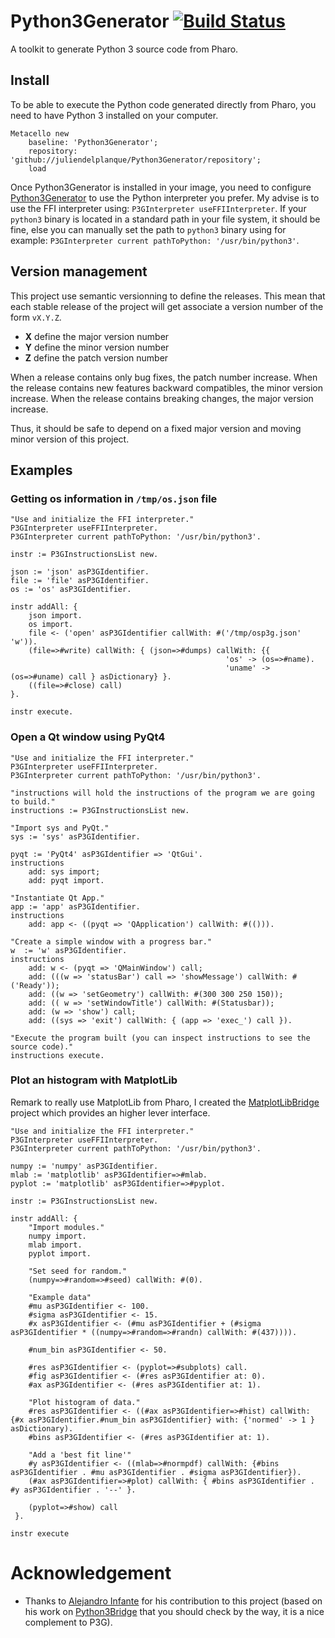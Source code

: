 # Python3Generator [![Build Status](https://travis-ci.org/juliendelplanque/Python3Generator.svg?branch=master)](https://travis-ci.org/juliendelplanque/Python3Generator)
A toolkit to generate Python 3 source code from Pharo.

## Install
To be able to execute the Python code generated directly from Pharo, you need to have Python 3 installed on your computer.

```
Metacello new
    baseline: 'Python3Generator';
    repository: 'github://juliendelplanque/Python3Generator/repository';
    load
```

Once Python3Generator is installed in your image, you need to configure [Python3Generator](https://github.com/juliendelplanque/Python3Generator) to use the Python interpreter you prefer. My advise is to use the FFI interpreter using: `P3GInterpreter useFFIInterpreter`. If your `python3` binary is located in a standard path in your file system, it should be fine, else you can manually set the path to `python3` binary using for example: `P3GInterpreter current pathToPython: '/usr/bin/python3'`.

## Version management 

This project use semantic versionning to define the releases. This mean that each stable release of the project will get associate a version number of the form `vX.Y.Z`. 

- **X** define the major version number
- **Y** define the minor version number 
- **Z** define the patch version number

When a release contains only bug fixes, the patch number increase. When the release contains new features backward compatibles, the minor version increase. When the release contains breaking changes, the major version increase. 

Thus, it should be safe to depend on a fixed major version and moving minor version of this project.

## Examples
### Getting os information in `/tmp/os.json` file
```
"Use and initialize the FFI interpreter."
P3GInterpreter useFFIInterpreter.
P3GInterpreter current pathToPython: '/usr/bin/python3'.

instr := P3GInstructionsList new.

json := 'json' asP3GIdentifier.
file := 'file' asP3GIdentifier.
os := 'os' asP3GIdentifier.

instr addAll: {
    json import.
    os import.
    file <- ('open' asP3GIdentifier callWith: #('/tmp/osp3g.json' 'w')).
    (file=>#write) callWith: { (json=>#dumps) callWith: {{
                                                'os' -> (os=>#name).
                                                'uname' -> (os=>#uname) call } asDictionary} }.
    ((file=>#close) call)
}.

instr execute.
```

### Open a Qt window using PyQt4
```
"Use and initialize the FFI interpreter."
P3GInterpreter useFFIInterpreter.
P3GInterpreter current pathToPython: '/usr/bin/python3'.

"instructions will hold the instructions of the program we are going to build."
instructions := P3GInstructionsList new.

"Import sys and PyQt."
sys := 'sys' asP3GIdentifier.

pyqt := 'PyQt4' asP3GIdentifier => 'QtGui'.
instructions
    add: sys import;
    add: pyqt import.

"Instantiate Qt App."
app := 'app' asP3GIdentifier.
instructions
    add: app <- ((pyqt => 'QApplication') callWith: #(())).

"Create a simple window with a progress bar."
w  := 'w' asP3GIdentifier.
instructions
    add: w <- (pyqt => 'QMainWindow') call;
    add: (((w => 'statusBar') call => 'showMessage') callWith: #('Ready'));
    add: ((w => 'setGeometry') callWith: #(300 300 250 150));
    add: (( w => 'setWindowTitle') callWith: #(Statusbar));
    add: (w => 'show') call;
    add: ((sys => 'exit') callWith: { (app => 'exec_') call }).

"Execute the program built (you can inspect instructions to see the source code)."
instructions execute.
```

### Plot an histogram with MatplotLib
Remark to really use MatplotLib from Pharo, I created the [MatplotLibBridge](https://github.com/juliendelplanque/MatplotLibBridge) project which provides an higher lever interface.

```
"Use and initialize the FFI interpreter."
P3GInterpreter useFFIInterpreter.
P3GInterpreter current pathToPython: '/usr/bin/python3'.

numpy := 'numpy' asP3GIdentifier.
mlab := 'matplotlib' asP3GIdentifier=>#mlab.
pyplot := 'matplotlib' asP3GIdentifier=>#pyplot.

instr := P3GInstructionsList new.

instr addAll: {
    "Import modules."
    numpy import.
    mlab import.
    pyplot import.

    "Set seed for random."
    (numpy=>#random=>#seed) callWith: #(0).

    "Example data"
    #mu asP3GIdentifier <- 100.
    #sigma asP3GIdentifier <- 15.
    #x asP3GIdentifier <- (#mu asP3GIdentifier + (#sigma asP3GIdentifier * ((numpy=>#random=>#randn) callWith: #(437)))).

    #num_bin asP3GIdentifier <- 50.

    #res asP3GIdentifier <- (pyplot=>#subplots) call.
    #fig asP3GIdentifier <- (#res asP3GIdentifier at: 0).
    #ax asP3GIdentifier <- (#res asP3GIdentifier at: 1).

    "Plot histogram of data."
    #res asP3GIdentifier <- ((#ax asP3GIdentifier=>#hist) callWith: {#x asP3GIdentifier.#num_bin asP3GIdentifier} with: {'normed' -> 1 } asDictionary).
    #bins asP3GIdentifier <- (#res asP3GIdentifier at: 1).

    "Add a 'best fit line'"
    #y asP3GIdentifier <- ((mlab=>#normpdf) callWith: {#bins asP3GIdentifier . #mu asP3GIdentifier . #sigma asP3GIdentifier}).
    (#ax asP3GIdentifier=>#plot) callWith: { #bins asP3GIdentifier . #y asP3GIdentifier . '--' }.

    (pyplot=>#show) call
 }.

instr execute
```

# Acknowledgement
- Thanks to [Alejandro Infante](https://github.com/alejandroinfante) for his contribution to this project (based on his work on [Python3Bridge](https://github.com/ObjectProfile/PythonBridge) that you should check by the way, it is a nice complement to P3G).
